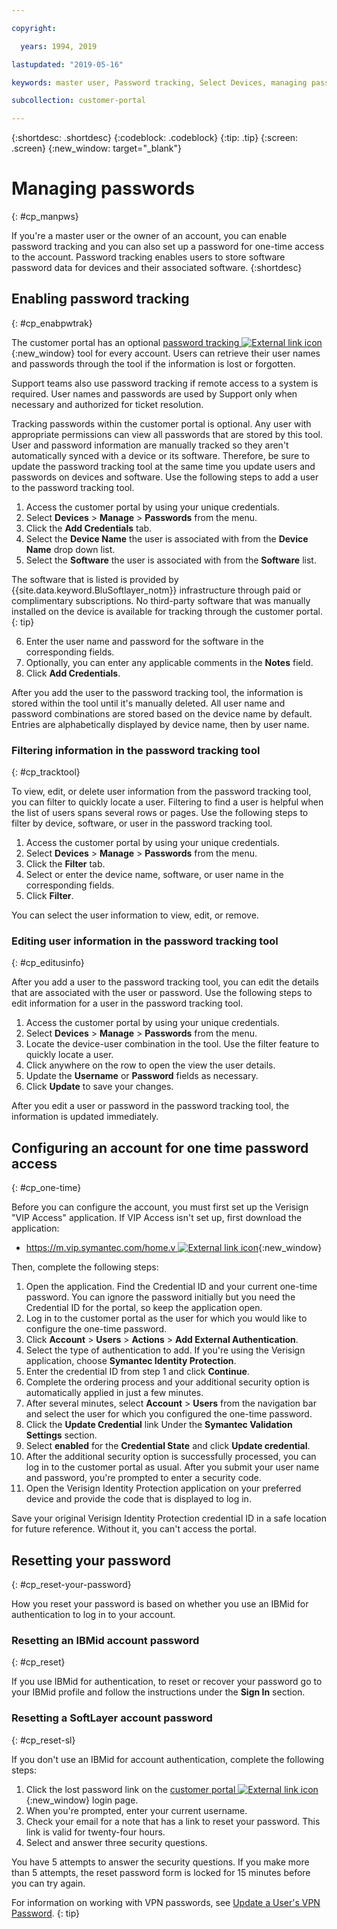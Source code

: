 ```yaml
---

copyright:

  years: 1994, 2019

lastupdated: "2019-05-16"

keywords: master user, Password tracking, Select Devices, managing passwords, password tracking tool 

subcollection: customer-portal

---
```


{:shortdesc: .shortdesc}
{:codeblock: .codeblock}
{:tip: .tip}
{:screen: .screen}
{:new_window: target="_blank"}


# Managing passwords
{: #cp_manpws}

If you're a master user or the owner of an account, you can enable password tracking and you can also set up a password for one-time access to the account. Password tracking enables users to store software password data for devices and their associated software.
{:shortdesc}

## Enabling password tracking
{: #cp_enabpwtrak}

The customer portal has an optional [password tracking ![External link icon](../icons/launch-glyph.svg)](https://control.softlayer.com/devices/passwords){:new_window} tool for every account. Users can retrieve their user names and passwords through the tool if the information is lost or forgotten.

Support teams also use password tracking if remote access to a system is required. User names and passwords are used by Support only when necessary and authorized for ticket resolution.

Tracking passwords within the customer portal is optional. Any user with appropriate permissions can view all passwords that are stored by this tool. User and password information are manually tracked so they aren't automatically synced with a device or its software. Therefore, be sure to update the password tracking tool at the same time you update users and passwords on devices and software. Use the following steps to add a user to the password tracking tool.

1. Access the customer portal by using your unique credentials.
2. Select **Devices** > **Manage** > **Passwords** from the menu.
3. Click the **Add Credentials** tab.
4. Select the **Device Name** the user is associated with from the **Device Name** drop down list.
5. Select the **Software** the user is associated with from the **Software** list.

  The software that is listed is provided by {{site.data.keyword.BluSoftlayer_notm}} infrastructure through paid or complimentary subscriptions. No third-party software that was manually installed on the device is available for tracking through the customer portal.
  {: tip}

6. Enter the user name and password for the software in the corresponding fields.
8. Optionally, you can enter any applicable comments in the **Notes** field.
9. Click **Add Credentials**.

After you add the user to the password tracking tool, the information is stored within the tool until it's manually deleted. All user name and password combinations are stored based on the device name by default. Entries are alphabetically displayed by device name, then by user name.

### Filtering information in the password tracking tool
{: #cp_tracktool}

To view, edit, or delete user information from the password tracking tool, you can filter to quickly locate a user. Filtering to find a user is helpful when the list of users spans several rows or pages. Use the following steps to filter by device, software, or user in the password tracking tool.

1. Access the customer portal by using your unique credentials.
2. Select **Devices** > **Manage** > **Passwords** from the menu.
3. Click the **Filter** tab.
4. Select or enter the device name, software, or user name in the corresponding fields.
5. Click **Filter**.

You can select the user information to view, edit, or remove.

### Editing user information in the password tracking tool
{: #cp_editusinfo}

After you add a user to the password tracking tool, you can edit the details that are associated with the user or password. Use the following steps to edit information for a user in the password tracking tool.

1. Access the customer portal by using your unique credentials.
2. Select **Devices** > **Manage** > **Passwords** from the menu.
3. Locate the device-user combination in the tool. Use the filter feature to quickly locate a user.
4. Click anywhere on the row to open the view the user details.
5. Update the **Username** or **Password** fields as necessary.
6. Click **Update** to save your changes.

After you edit a user or password in the password tracking tool, the information is updated immediately.

## Configuring an account for one time password access
{: #cp_one-time}

Before you can configure the account, you must first set up the Verisign "VIP Access" application. If VIP Access isn't set up, first download the application:
* [https://m.vip.symantec.com/home.v ![External link icon](../icons/launch-glyph.svg)](https://m.vip.symantec.com/home.v){:new_window}


Then, complete the following steps:
1. Open the application. Find the Credential ID and your current one-time password. You can ignore the password initially but you need the Credential ID for the portal, so keep the application open.
2. Log in to the customer portal as the user for which you would like to configure the one-time password.
3. Click **Account** > **Users** > **Actions** > **Add External Authentication**.
4. Select the type of authentication to add. If you're using the Verisign application, choose **Symantec Identity Protection**.
5. Enter the credential ID from step 1 and click **Continue**.
6. Complete the ordering process and your additional security option is automatically applied in just a few minutes.
7. After several minutes, select **Account** > **Users** from the navigation bar and select the user for which you configured the one-time password.
8. Click the **Update Credential** link Under the **Symantec Validation Settings** section.
9. Select **enabled** for the **Credential State** and click **Update credential**.
10. After the additional security option is successfully processed, you can log in to the customer portal as usual. After you submit your user name and password, you're prompted to enter a security code.
11. Open the Verisign Identity Protection application on your preferred device and provide the code that is displayed to log in.

Save your original Verisign Identity Protection credential ID in a safe location for future reference. Without it, you can't access the portal.

## Resetting your password
{: #cp_reset-your-password}

How you reset your password is based on whether you use an IBMid for authentication to log in to your account.  

### Resetting an IBMid account password
{: #cp_reset}

If you use IBMid for authentication, to reset or recover your password go to your IBMid profile and follow the instructions under the **Sign In** section.

### Resetting a SoftLayer account password
{: #cp_reset-sl}

If you don't use an IBMid for account authentication, complete the following steps:

1. Click the lost password link on the [customer portal ![External link icon](../icons/launch-glyph.svg)](https://control.softlayer.com/){:new_window} login page.
2. When you're prompted, enter your current username.
3. Check your email for a note that has a link to reset your password. This link is valid for twenty-four hours.
4. Select and answer three security questions.

You have 5 attempts to answer the security questions. If you make more than 5 attempts, the reset password form is locked for 15 minutes before you can try again.

For information on working with VPN passwords, see [Update a User's VPN Password](/docs/infrastructure/iaas-vpn?topic=VPN-update-users-vpn-password#update-users-vpn-password).
{: tip}
